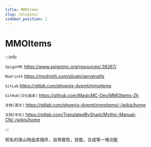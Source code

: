 ```yaml
---
title: MMOItems
slug: /plugins/
sidebar_position: 1
---
```


# MMOItems

:::info

`SpigotMC` https://www.spigotmc.org/resources/.39267/

`Modrinth` https://modrinth.com/plugin/serverutils

`GitLab` https://gitlab.com/phoenix-dvpmt/mmoitems

`GitHub(汉化版本)` https://github.com/MagicMC-Dev/MMOItems-Zh

`文档(英文)` https://gitlab.com/phoenix-dvpmt/mmoitems/-/wikis/home

`文档(中文)` https://gitlab.com/TranslatedByShark/Mythic-Manual-CN/-/wikis/home

:::

知名的屎山物品库插件，自带属性，技能，合成等一堆功能
